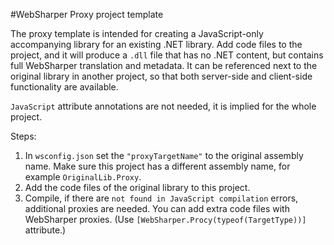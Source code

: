 #WebSharper Proxy project template

The proxy template is intended for creating a JavaScript-only accompanying
library for an existing .NET library. Add code files to the project, and it
will produce a `.dll` file that has no .NET content, but contains full
WebSharper translation and metadata. It can be referenced next to the original
library in another project, so that both server-side and client-side
functionality are available.

`JavaScript` attribute annotations are not needed, it is implied for the
whole project.

Steps:

1. In `wsconfig.json` set the `"proxyTargetName"` to the original assembly name.
Make sure this  project has a different assembly name,
for example `OriginalLib.Proxy`.
2. Add the code files of the original library to this project.
3. Compile, if there are `not found in JavaScript compilation` errors, additional
proxies are needed. You can add extra code files with WebSharper proxies.
(Use `[WebSharper.Procy(typeof(TargetType))]` attribute.)